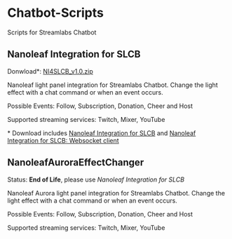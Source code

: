 # Chatbot-Scripts
Scripts for Streamlabs Chatbot

## Nanoleaf Integration for SLCB

Donwload*: [NI4SLCB_v1.0.zip](https://github.com/CyberHumi/Documents/raw/master/download/NI4SLCB_v1.0.zip)

Nanoleaf light panel integration for Streamlabs Chatbot. Change the light effect with a chat command or when an event occurs.

Possible Events: Follow, Subscription, Donation, Cheer and Host

Supported streaming services: Twitch, Mixer, YouTube

\* Download includes [Nanoleaf Integration for SLCB](https://github.com/CyberHumi/Chatbot-Scripts) and [Nanoleaf Integration for SLCB: Websocket client](https://github.com/CyberHumi/NI4SLCB)


## NanoleafAuroraEffectChanger
Status: __End of Life__, please use _Nanoleaf Integration for SLCB_ 

Nanoleaf Aurora light panel integration for Streamlabs Chatbot. Change the light effect with a chat command or when an event occurs.

Possible Events: Follow, Subscription, Donation, Cheer and Host

Supported streaming services: Twitch, Mixer, YouTube
